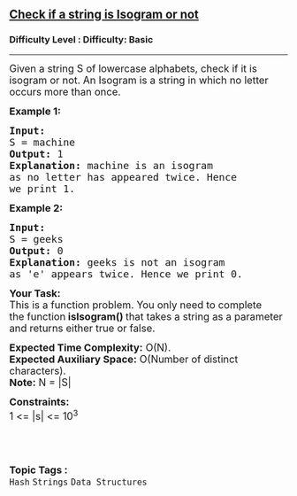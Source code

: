 <h2><a href="https://www.geeksforgeeks.org/problems/check-if-a-string-is-isogram-or-not-1587115620/1?page=1&category=Arrays,Strings,Linked%20List,Stack,Queue&difficulty=Basic&status=unsolved&sortBy=submissions">Check if a string is Isogram or not</a></h2><h3>Difficulty Level : Difficulty: Basic</h3><hr><div class="problems_problem_content__Xm_eO"><p><span style="font-size:18px">Given a string&nbsp;S&nbsp;of lowercase alphabets, check if it is isogram or not. An Isogram is a string in which no letter occurs more than once.</span></p>

<p><span style="font-size:18px"><strong>Example 1:</strong></span></p>

<pre><span style="font-size:18px"><strong>Input:
</strong>S = machine
<strong>Output: </strong>1<strong>
Explanation: </strong>machine is an isogram
as no letter has appeared twice. Hence
we print 1.<strong>
</strong></span></pre>

<p><span style="font-size:18px"><strong>Example 2:</strong></span></p>

<pre><span style="font-size:18px"><strong>Input:
</strong>S = geeks
<strong>Output: </strong>0<strong>
Explanation: </strong>geeks is not an isogram
as 'e' appears twice. Hence we print 0.</span></pre>

<p><span style="font-size:18px"><strong>Your Task:</strong><br>
This is a function problem. You only need to complete the&nbsp;function<strong> isIsogram()&nbsp;</strong>that takes&nbsp;a string as a parameter and returns&nbsp;either&nbsp;true or false.</span></p>

<p><span style="font-size:18px"><strong>Expected Time Complexity:</strong>&nbsp;O(N).<br>
<strong>Expected Auxiliary Space:</strong>&nbsp;O(Number of distinct characters).<br>
<strong>Note:</strong> N = |S|</span></p>

<p><span style="font-size:18px"><strong>Constraints:</strong><br>
1 &lt;= |s| &lt;= 10<sup>3</sup></span></p>

<p>&nbsp;</p>
</div><br><p><span style=font-size:18px><strong>Topic Tags : </strong><br><code>Hash</code>&nbsp;<code>Strings</code>&nbsp;<code>Data Structures</code>&nbsp;